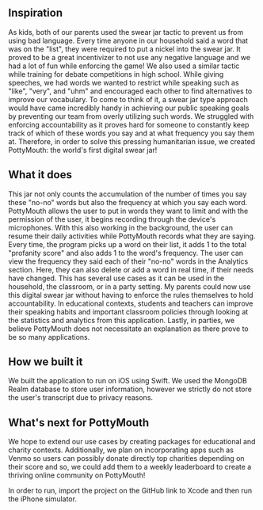 ## Inspiration
As kids, both of our parents used the swear jar tactic to prevent us from using bad language. Every time anyone in our household said a word that was on the "list", they were required to put a nickel into the swear jar. It proved to be a great incentivizer to not use any negative language and we had a lot of fun while enforcing the game! We also used a similar tactic while training for debate competitions in high school. While giving speeches, we had words we wanted to restrict while speaking such as "like", "very", and "uhm" and encouraged each other to find alternatives to improve our vocabulary. 
To come to think of it, a swear jar type approach would have came incredibly handy in achieving our public speaking goals by preventing our team from overly utilizing such words. We struggled with enforcing accountability as it proves hard for someone to constantly keep track of which of these words you say and at what frequency you say them at. 
Therefore, in order to solve this pressing humanitarian issue, we created PottyMouth: the world's first digital swear jar! 
## What it does
This jar not only counts the accumulation of the number of times you say these "no-no" words but also the frequency at which you say each word. PottyMouth allows the user to put in words they want to limit and with the permission of the user, it begins recording through the device's microphones. With this also working in the background, the user can resume their daily activities while PottyMouth records what they are saying. Every time, the program picks up a word on their list, it adds 1 to the total "profanity score" and also adds 1 to the word's frequency. The user can view the frequency they said each of their "no-no" words in the Analytics section. Here, they can also delete or add a word in real time, if their needs have changed. 
This has several use cases as it can be used in the household, the classroom, or in a party setting. My parents could now use this digital swear jar without having to enforce the rules themselves to hold accountability. In educational contexts, students and teachers can improve their speaking habits and important classroom policies through looking at the statistics and analytics from this application. Lastly, in parties, we believe PottyMouth does not necessitate an explanation as there prove to be so many applications. 
## How we built it
We built the application to run on iOS using Swift. We used the MongoDB Realm database to store user information, however we strictly do not store the user's transcript due to privacy reasons. 
## What's next for PottyMouth
We hope to extend our use cases by creating packages for educational and charity contexts. Additionally, we plan on incorporating apps such as Venmo so users can possibly donate directly top charities depending on their score and so, we could add them to a weekly leaderboard to create a thriving online community on PottyMouth! 

In order to run, import the project on the GitHub link to Xcode and then run the iPhone simulator.
